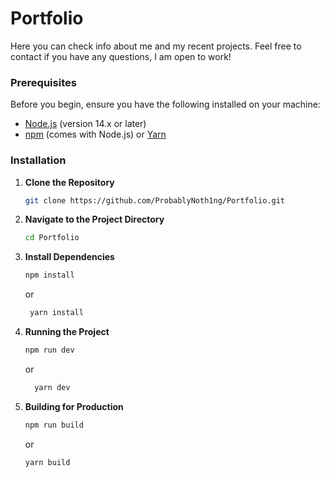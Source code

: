 # Portfolio

Here you can check info about me and my recent projects. Feel free to contact if you have any questions, I am open to work!

### Prerequisites

Before you begin, ensure you have the following installed on your machine:

- [Node.js](https://nodejs.org/) (version 14.x or later)
- [npm](https://www.npmjs.com/) (comes with Node.js) or [Yarn](https://yarnpkg.com/)

### Installation

1. **Clone the Repository**

   ```bash
   git clone https://github.com/ProbablyNoth1ng/Portfolio.git
   ```   
2. **Navigate to the Project Directory**

   ```bash
   cd Portfolio
   ```

4. **Install Dependencies**
    
    ```bash
   npm install 
    ```
    or
   ```bash
    yarn install
    ```

6. **Running the Project**
    
    ```bash
    npm run dev
   ```
    or
   ```bash
     yarn dev
   ```

8. **Building for Production**
    
    ```bash
    npm run build 
   ```
    or
   ```bash
   yarn build
   ```




